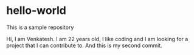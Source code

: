 # hello-world
This is a sample repository

Hi,
I am Venkatesh. I am 22 years old, I like coding and I am looking for a project that I can contribute to.
And this is my second commit.

